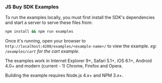 ### JS Buy SDK Examples

To run the examples locally, you must first install the SDK's
dependencies and start a server to serve these files from:

```bash
npm install && npm run examples
```

Once it's running, open your browser to `http://localhost:4200/examples/<example-name>/` to view the example.
*eg: `/examples/cart` for the cart example*.

The examples work in Internet Explorer 9+, Safari 5.1+, iOS 6.1+,
Android 4.0+ and modern (current - 1) Chrome, Firefox and Opera.

Building the example requires Node.js 4.x+ and NPM 3.x+.
